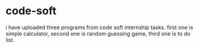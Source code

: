 # code-soft
i have uploaded three programs from code soft internship tasks.
first one is simple calculator,
second one is random guessing game,
third one is to do list.
